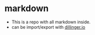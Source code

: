 # markdown

- This is a repo with all markdown inside.
- can be import/export with [dillinger.io](dillinger.io)
